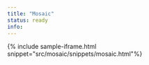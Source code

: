 ```yaml
---
title: "Mosaic"
status: ready
info: 
---
```


{% include sample-iframe.html snippet="src/mosaic/snippets/mosaic.html"%}
